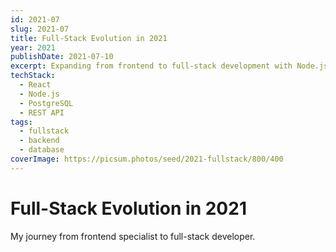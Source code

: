 ```yaml
---
id: 2021-07
slug: 2021-07
title: Full-Stack Evolution in 2021
year: 2021
publishDate: 2021-07-10
excerpt: Expanding from frontend to full-stack development with Node.js and databases
techStack:
  - React
  - Node.js
  - PostgreSQL
  - REST API
tags:
  - fullstack
  - backend
  - database
coverImage: https://picsum.photos/seed/2021-fullstack/800/400
---
```


# Full-Stack Evolution in 2021

My journey from frontend specialist to full-stack developer.

